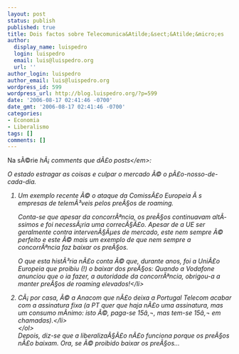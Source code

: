 ```yaml
---
layout: post
status: publish
published: true
title: Dois factos sobre Telecomunica&Atilde;&sect;&Atilde;&micro;es
author:
  display_name: luispedro
  login: luispedro
  email: luis@luispedro.org
  url: ''
author_login: luispedro
author_email: luis@luispedro.org
wordpress_id: 599
wordpress_url: http://blog.luispedro.org/?p=599
date: '2006-08-17 02:41:46 -0700'
date_gmt: '2006-08-17 02:41:46 -0700'
categories:
- Economia
- Liberalismo
tags: []
comments: []
---
```

<p>Na s&Atilde;&copy;rie <em>h&Atilde;&iexcl; comments que d&Atilde;&pound;o posts<&#47;em>:</p>
<p>O estado estragar as coisas e culpar o mercado &Atilde;&copy; o p&Atilde;&pound;o-nosso-de-cada-dia.</p>
<ol>
<li>Um exemplo recente &Atilde;&copy; o ataque da Comiss&Atilde;&pound;o Europeia &Atilde;&nbsp;s empresas de telem&Atilde;&sup3;veis pelos pre&Atilde;&sect;os de roaming.
<p>Conta-se que apesar da concorr&Atilde;&ordf;ncia, os pre&Atilde;&sect;os continuavam alt&Atilde;&shy;ssimos e foi necess&Atilde;&iexcl;ria uma correc&Atilde;&sect;&Atilde;&pound;o. Apesar de a UE ser geralmente contra interven&Atilde;&sect;&Atilde;&micro;es de mercado, este nem sempre &Atilde;&copy; perfeito e este &Atilde;&copy; mais um exemplo de que nem sempre a concorr&Atilde;&ordf;ncia faz baixar os pre&Atilde;&sect;os.</p>
<p>O que esta hist&Atilde;&sup3;ria n&Atilde;&pound;o conta &Atilde;&copy; que, durante anos, foi a Uni&Atilde;&pound;o Europeia que proibiu (!) o baixar dos pre&Atilde;&sect;os: Quando a Vodafone anunciou que o ia fazer, a autoridade da concorr&Atilde;&ordf;ncia, obrigou-a a manter pre&Atilde;&sect;os de roaming elevados!<&#47;li></p>
<li>C&Atilde;&iexcl; por casa, &Atilde;&copy; a Anacom que n&Atilde;&pound;o deixa a Portugal Telecom acabar com a assinatura fixa (a PT quer que haja n&Atilde;&pound;o uma assinatura, mas um consumo m&Atilde;&shy;nimo: isto &Atilde;&copy;, paga-se 15&acirc;&sbquo;&not;, mas tem-se 15&acirc;&sbquo;&not; em chamadas).<&#47;li><br />
<&#47;ol><br />
Depois, diz-se que a liberaliza&Atilde;&sect;&Atilde;&pound;o n&Atilde;&pound;o funciona porque os pre&Atilde;&sect;os n&Atilde;&pound;o baixam. Ora, se &Atilde;&copy; proibido baixar os pre&Atilde;&sect;os...</p>
